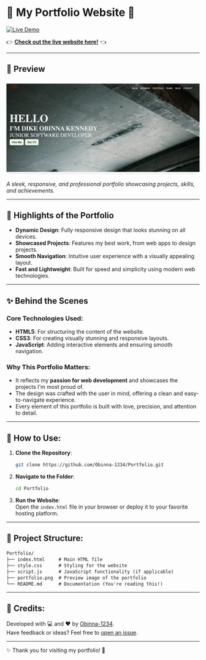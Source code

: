# 🌟 My Portfolio Website 🎨  
[![Live Demo](https://img.shields.io/badge/Live-Portfolio-blue?style=flat-square)](https://obinna-1234.github.io/Portfolio/)

👉 **[Check out the live website here!](https://obinna-1234.github.io/Portfolio/)** 👈  

---

## 📸 Preview  
![Portfolio Preview](https://github.com/Obinna-1234/Portfolio/blob/main/portfolio.png)

*A sleek, responsive, and professional portfolio showcasing projects, skills, and achievements.*

---

## 🌟 Highlights of the Portfolio  
- **Dynamic Design**: Fully responsive design that looks stunning on all devices.  
- **Showcased Projects**: Features my best work, from web apps to design projects.  
- **Smooth Navigation**: Intuitive user experience with a visually appealing layout.  
- **Fast and Lightweight**: Built for speed and simplicity using modern web technologies.

---

## ✨ Behind the Scenes  

### **Core Technologies Used:**  
- **HTML5**: For structuring the content of the website.  
- **CSS3**: For creating visually stunning and responsive layouts.  
- **JavaScript**: Adding interactive elements and ensuring smooth navigation.  

### **Why This Portfolio Matters:**  
- It reflects my **passion for web development** and showcases the projects I'm most proud of.  
- The design was crafted with the user in mind, offering a clean and easy-to-navigate experience.  
- Every element of this portfolio is built with love, precision, and attention to detail.

---

## 🚀 How to Use:  

1. **Clone the Repository**:  
   ```bash
   git clone https://github.com/Obinna-1234/Portfolio.git
   ```

2. **Navigate to the Folder**:  
   ```bash
   cd Portfolio
   ```

3. **Run the Website**:  
   Open the `index.html` file in your browser or deploy it to your favorite hosting platform.

---

## 📂 Project Structure:  
```plaintext
Portfolio/
├── index.html     # Main HTML file
├── style.css      # Styling for the website
├── script.js      # JavaScript functionality (if applicable)
├── portfolio.png  # Preview image of the portfolio
└── README.md      # Documentation (You're reading this!)
```

---

## 🙏 Credits:  

Developed with 💻 and ❤️ by [Obinna-1234](https://github.com/Obinna-1234).  
Have feedback or ideas? Feel free to [open an issue](https://github.com/Obinna-1234/Portfolio/issues).  

---

✨ Thank you for visiting my portfolio! 🎉  
